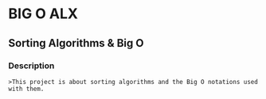 # BIG O ALX 
## Sorting Algorithms & Big O
### Description
	>This project is about sorting algorithms and the Big O notations used with them.